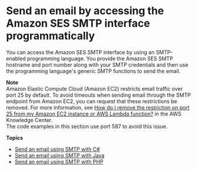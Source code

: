 # Send an email by accessing the Amazon SES SMTP interface programmatically<a name="send-using-smtp-programmatically"></a>

You can access the Amazon SES SMTP interface by using an SMTP\-enabled programming language\. You provide the Amazon SES SMTP hostname and port number along with your SMTP credentials and then use the programming language's generic SMTP functions to send the email\.

**Note**  
Amazon Elastic Compute Cloud \(Amazon EC2\) restricts email traffic over port 25 by default\. To avoid timeouts when sending email through the SMTP endpoint from Amazon EC2, you can request that these restrictions be removed\. For more information, see [How do I remove the restriction on port 25 from my Amazon EC2 instance or AWS Lambda function?](https://aws.amazon.com/premiumsupport/knowledge-center/ec2-port-25-throttle/) in the AWS Knowledge Center\.  
The code examples in this section use port 587 to avoid this issue\.

**Topics**
+ [Send an email using SMTP with C\#](send-using-smtp-net.md)
+ [Send an email using SMTP with Java](send-using-smtp-java.md)
+ [Send an email using SMTP with PHP](send-using-smtp-php.md)
